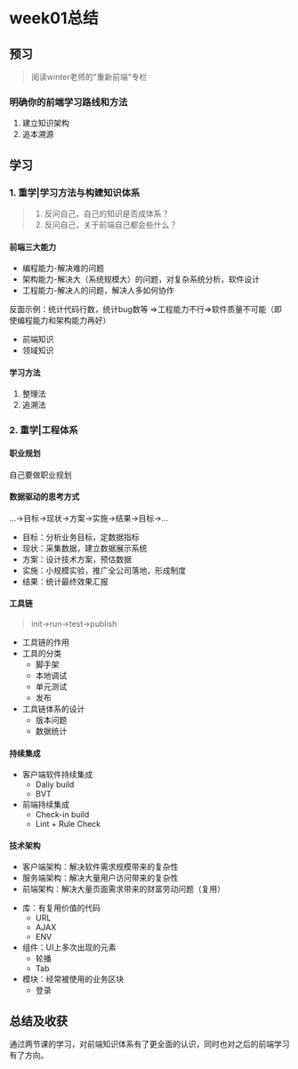 # week01总结

## 预习
> 阅读winter老师的"重新前端"专栏

### 明确你的前端学习路线和方法

1. 建立知识架构
2. 追本溯源

## 学习

### 1. 重学|学习方法与构建知识体系

> 1. 反问自己，自己的知识是否成体系？
> 2. 反问自己，关于前端自己都会些什么？

#### 前端三大能力

* 编程能力-解决难的问题
* 架构能力-解决大（系统规模大）的问题，对复杂系统分析，软件设计
* 工程能力-解决人的问题，解决人多如何协作

反面示例：统计代码行数，统计bug数等 =>工程能力不行=>软件质量不可能（即使编程能力和架构能力再好）

* 前端知识
* 领域知识


#### 学习方法

1. 整理法
2. 追溯法

### 2. 重学|工程体系
#### 职业规划

自己要做职业规划

#### 数据驱动的思考方式
...->目标->现状->方案->实施->结果->目标->...
* 目标：分析业务目标，定数据指标
* 现状：采集数据，建立数据展示系统
* 方案：设计技术方案，预估数据
* 实施：小规模实验，推广全公司落地，形成制度
* 结果：统计最终效果汇报
  

#### 工具链
> init->run->test->publish

* 工具链的作用
* 工具的分类
  * 脚手架
  * 本地调试
  * 单元测试
  * 发布
* 工具链体系的设计
  * 版本问题
  * 数据统计

#### 持续集成
+ 客户端软件持续集成
  + Daliy build
  + BVT
+ 前端持续集成
  + Check-in build
  + Lint + Rule Check

#### 技术架构
+ 客户端架构：解决软件需求规模带来的复杂性
+ 服务端架构：解决大量用户访问带来的复杂性
+ 前端架构：解决大量页面需求带来的财富劳动问题（复用）

* 库：有复用价值的代码
  * URL
  * AJAX
  * ENV
* 组件：UI上多次出现的元素
  * 轮播
  * Tab
* 模块：经常被使用的业务区块
  * 登录


## 总结及收获

通过两节课的学习，对前端知识体系有了更全面的认识，同时也对之后的前端学习有了方向。